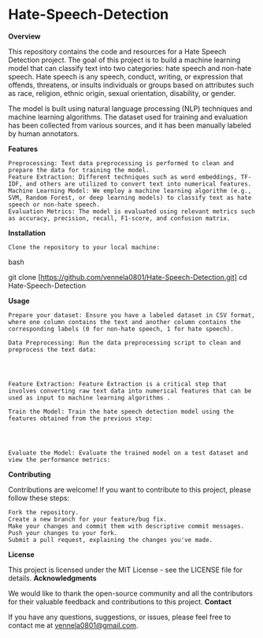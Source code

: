 # Hate-Speech-Detection
**Overview**

This repository contains the code and resources for a Hate Speech Detection project. The goal of this project is to build a machine learning model that can classify text into two categories: hate speech and non-hate speech. Hate speech is any speech, conduct, writing, or expression that offends, threatens, or insults individuals or groups based on attributes such as race, religion, ethnic origin, sexual orientation, disability, or gender.

The model is built using natural language processing (NLP) techniques and machine learning algorithms. The dataset used for training and evaluation has been collected from various sources, and it has been manually labeled by human annotators.
 
**Features**

    Preprocessing: Text data preprocessing is performed to clean and prepare the data for training the model.
    Feature Extraction: Different techniques such as word embeddings, TF-IDF, and others are utilized to convert text into numerical features.
    Machine Learning Model: We employ a machine learning algorithm (e.g., SVM, Random Forest, or deep learning models) to classify text as hate speech or non-hate speech.
    Evaluation Metrics: The model is evaluated using relevant metrics such as accuracy, precision, recall, F1-score, and confusion matrix.

**Installation**

    Clone the repository to your local machine:

bash

git clone [https://github.com/vennela0801/Hate-Speech-Detection.git]
cd Hate-Speech-Detection


**Usage**

    Prepare your dataset: Ensure you have a labeled dataset in CSV format, where one column contains the text and another column contains the corresponding labels (0 for non-hate speech, 1 for hate speech).

    Data Preprocessing: Run the data preprocessing script to clean and preprocess the text data:




    Feature Extraction: Feature Extraction is a critical step that involves converting raw text data into numerical features that can be used as input to machine learning algorithms .

    Train the Model: Train the hate speech detection model using the features obtained from the previous step:




    Evaluate the Model: Evaluate the trained model on a test dataset and view the performance metrics:




**Contributing**

Contributions are welcome! If you want to contribute to this project, please follow these steps:

    Fork the repository.
    Create a new branch for your feature/bug fix.
    Make your changes and commit them with descriptive commit messages.
    Push your changes to your fork.
    Submit a pull request, explaining the changes you've made.

**License**

This project is licensed under the MIT License - see the LICENSE file for details.
**Acknowledgments**

We would like to thank the open-source community and all the contributors for their valuable feedback and contributions to this project.
**Contact**

If you have any questions, suggestions, or issues, please feel free to contact me at vennela0801@gmail.com.
